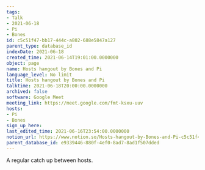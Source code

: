 ```yaml
---
tags:
- Talk
- 2021-06-18
- Pi
- Bones
id: c5c51f47-bb17-444c-a802-688e5847a127
parent_type: database_id
indexDate: 2021-06-18
created_time: 2021-06-14T19:01:00.0000000
object: page
name: Hosts hangout by Bones and Pi
language_level: No limit
title: Hosts hangout by Bones and Pi
talktime: 2021-06-18T20:00:00.0000000
archived: false
software: Google Meet
meeting_link: https://meet.google.com/fmt-ksxu-uuv
hosts:
- Pi
- Bones
sign_up_here: 
last_edited_time: 2021-06-16T23:54:00.0000000
notion_url: https://www.notion.so/Hosts-hangout-by-Bones-and-Pi-c5c51f47bb17444ca802688e5847a127
parent_database_id: e9339446-880f-4ef0-8ad7-8ad1f507dded
---
```


A regular catch up between hosts.


